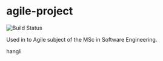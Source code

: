 # agile-project
![Build Status](https://img.shields.io/jenkins/build?jobUrl=http://ec2-34-244-234-125.eu-west-1.compute.amazonaws.com/job/agile-project/&style=for-the-badge)

Used in to Agile subject of the MSc in Software Engineering.


hangli

